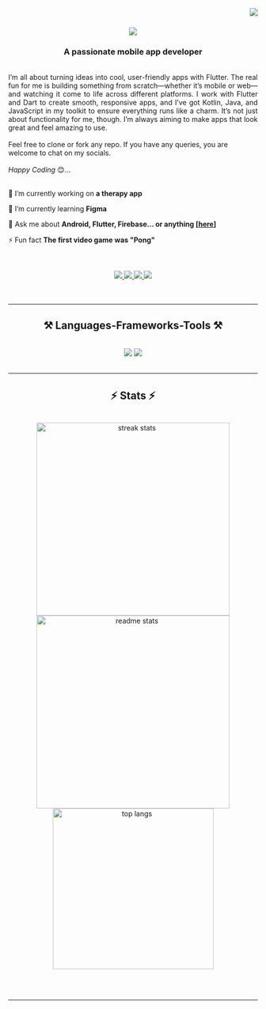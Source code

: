 <img align="right" src="https://visitor-badge.laobi.icu/badge?page_id=mukwambo.mukwambo" />

<h1 align="center">
    <img src="https://readme-typing-svg.herokuapp.com/?font=Righteous&size=35&center=true&vCenter=true&width=500&height=70&duration=4000&lines=Hello+There!+👋;+I'm+Brian+Mukwambo!;+You+Finally+Found+Me+👏;" />
</h1>

<h3 align="center">A passionate mobile app developer</h3>

<br/>

<div align="justify">
I’m all about turning ideas into cool, user-friendly apps with Flutter. The real fun for me is building something from scratch—whether it’s mobile or web—and watching it come to life across different platforms. I work with Flutter and Dart to create smooth, responsive apps, and I’ve got Kotlin, Java, and JavaScript in my toolkit to ensure everything runs like a charm. It’s not just about functionality for me, though. I’m always aiming to make apps that look great and feel amazing to use.</div>
<div>
<br/>
Feel free to clone or fork any repo. If you have any queries, you are welcome to chat on my socials.</div>
<br/>
<div>
<i>Happy Coding</i> 😊...
 </div>

<br/>

<div align="justify">
  
 🔭 I’m currently working on **a therapy app**
 
 🌱 I’m currently learning **Figma**

💬 Ask me about **Android, Flutter, Firebase... or anything [<a href="https://github.com/mukwambo/mukwambo/issues/new"><b>here</b></a>]**

⚡ Fun fact **The first video game was "Pong"**

 </div>
 <br/>
 <br/>
 
<div align="center"> 
  <a href="mailto:obrianmukwambo@gmail.com">
    <img src="https://img.shields.io/badge/Gmail-333333?style=for-the-badge&logo=gmail&logoColor=red" />
  </a>
  <a href="https://linkedin.com/in/brian-mukwambo-80b685268/" target="_blank">
    <img src="https://img.shields.io/badge/LinkedIn-0077B5?style=for-the-badge&logo=linkedin&logoColor=white" />
  </a>
  <a href="https://instagram.com/_mukwambo_/">
    <img src="https://img.shields.io/badge/Instagram-E4405F?style=for-the-badge&logo=instagram&logoColor=white" />
  </a>
  <a href="#">
     <img src="https://img.shields.io/badge/Portfolio-FF5722?style=for-the-badge&logo=todoist&logoColor=white" /> 
  </a>
</div>
<br/>
<br/>

 <hr/>
 
<h2 align="center">⚒️ Languages-Frameworks-Tools ⚒️</h2>
<br/>
<div align="center">
    <img src="https://skillicons.dev/icons?i=androidstudio,flutter,dart,java,kotlin,firebase,html,css,javascript,typescript,python" />
    <img src="https://skillicons.dev/icons?i=vscode,github,git,linux,ubuntu,pycharm,idea,vim,figma" /><br>
</div>

<br/>
<hr/>

<h2 align="center">⚡ Stats ⚡</h2>
<br>
<div align=center>
  <img width=390 src="https://streak-stats.demolab.com/?user=mukwambo&count_private=true&theme=react&border_radius=10" alt="streak stats"/>
  <img width=390 src="https://github-readme-stats.vercel.app/api?username=mukwambo&count_private=true&show_icons=true&theme=react&rank_icon=github&border_radius=10" alt="readme stats" />
  <br/>
  <img width=325 align="center" src="https://github-readme-stats.vercel.app/api/top-langs/?username=mukwambo&hide=HTML&langs_count=8&layout=compact&theme=react&border_radius=10&size_weight=0.5&count_weight=0.5&exclude_repo=github-readme-stats" alt="top langs" />
</div>

<br/><br/>

<hr/>

<br/>

